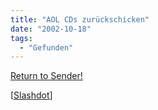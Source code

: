 ```yaml
---
title: "AOL CDs zurückschicken"
date: "2002-10-18"
tags:
  - "Gefunden"
---
```


[Return to Sender!](https://web.archive.org/web/20040902183025/http://www.cnn.com/2002/TECH/internet/10/17/aol.discs/index.html "CNN.com - Campaign: Send CDs back [english]")

\[[Slashdot](https://web.archive.org/web/20040902183025/http://slashdot.org/article.pl?sid=02/10/18/1415211)\]
